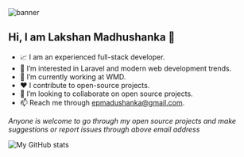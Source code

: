 <img src="https://github.com/Lakshan-Madushanka/wordle/assets/47297673/bc5f36ea-d703-44ff-be3c-571303eef28d" alt='banner'>

## Hi, I am Lakshan Madhushanka 👋
- 📈 I am an experienced full-stack developer.
- 👀 I’m interested in Laravel and modern web development trends. 
- 🌱 I’m currently working at WMD.
- ♥️  I contribute to open-source projects.
- 💞️ I’m looking to collaborate on open source projects.
- 📫 Reach me through epmadushanka@gmail.com.

*Anyone is welcome to go through my open source projects and make suggestions or report issues through above email address*

![My GitHub stats](https://github-readme-stats.vercel.app/api?username=Lakshan-Madushanka&show_icons=true&theme=transparent&rank_icon=percentile&show=prs_merged,prs_merged_percentage)

<!---
Lakshan-Madushanka/Lakshan-Madushanka is a ✨ special ✨ repository because its `README.md` (this file) appears on your GitHub profile.
You can click the Preview link to take a look at your changes.
--->
